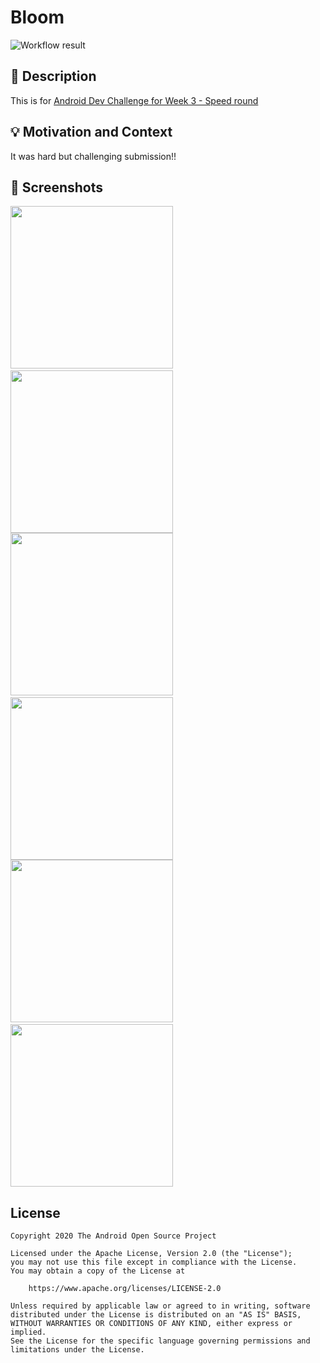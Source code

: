 # Bloom

<!--- Replace <OWNER> with your Github Username and <REPOSITORY> with the name of your repository. -->
<!--- You can find both of these in the url bar when you open your repository in github. -->
![Workflow result](https://github.com/leeyookyoung/Bloom/workflows/Check/badge.svg)


## :scroll: Description
This is for [Android Dev Challenge for Week 3 - Speed round](https://android-developers.googleblog.com/2021/03/android-dev-challenge-3.html)


## :bulb: Motivation and Context
It was hard but challenging submission!!


## :camera_flash: Screenshots
<!-- You can add more screenshots here if you like -->
<img src="/results/screenshot_1.png" width="260">&emsp;<img src="/results/screenshot_2.png" width="260">
<img src="/results/screenshot_3.png" width="260">&emsp;<img src="/results/screenshot_4.png" width="260">
<img src="/results/screenshot_5.png" width="260">&emsp;<img src="/results/screenshot_6.png" width="260">

## License
```
Copyright 2020 The Android Open Source Project

Licensed under the Apache License, Version 2.0 (the "License");
you may not use this file except in compliance with the License.
You may obtain a copy of the License at

    https://www.apache.org/licenses/LICENSE-2.0

Unless required by applicable law or agreed to in writing, software
distributed under the License is distributed on an "AS IS" BASIS,
WITHOUT WARRANTIES OR CONDITIONS OF ANY KIND, either express or implied.
See the License for the specific language governing permissions and
limitations under the License.
```